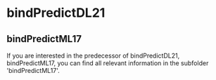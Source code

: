 # bindPredictDL21


## bindPredictML17
If you are interested in the predecessor of bindPredictDL21, bindPredictML17, you can find all relevant information in the subfolder 'bindPredictML17'.
